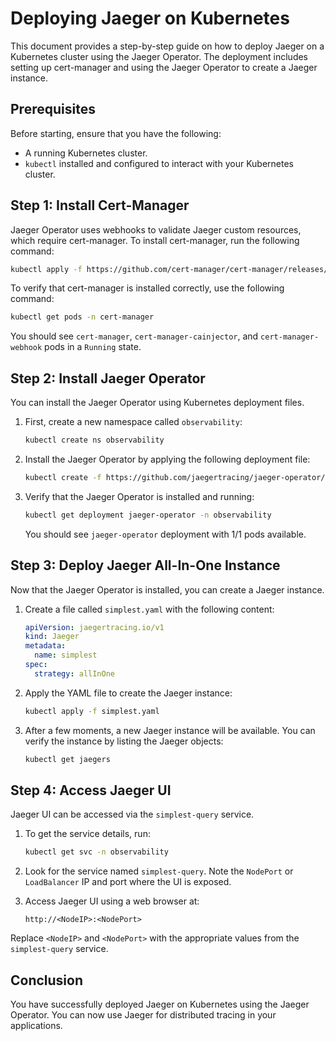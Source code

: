 
# Deploying Jaeger on Kubernetes

This document provides a step-by-step guide on how to deploy Jaeger on a Kubernetes cluster using the Jaeger Operator. The deployment includes setting up cert-manager and using the Jaeger Operator to create a Jaeger instance.

## Prerequisites

Before starting, ensure that you have the following:

- A running Kubernetes cluster.
- `kubectl` installed and configured to interact with your Kubernetes cluster.

## Step 1: Install Cert-Manager

Jaeger Operator uses webhooks to validate Jaeger custom resources, which require cert-manager. To install cert-manager, run the following command:

```bash
kubectl apply -f https://github.com/cert-manager/cert-manager/releases/download/v1.9.0/cert-manager.yaml
```

To verify that cert-manager is installed correctly, use the following command:

```bash
kubectl get pods -n cert-manager
```

You should see `cert-manager`, `cert-manager-cainjector`, and `cert-manager-webhook` pods in a `Running` state.

## Step 2: Install Jaeger Operator

You can install the Jaeger Operator using Kubernetes deployment files.

1. First, create a new namespace called `observability`:

    ```bash
    kubectl create ns observability
    ```

2. Install the Jaeger Operator by applying the following deployment file:

    ```bash
    kubectl create -f https://github.com/jaegertracing/jaeger-operator/releases/download/v1.36.0/jaeger-operator.yaml -n observability
    ```

3. Verify that the Jaeger Operator is installed and running:

    ```bash
    kubectl get deployment jaeger-operator -n observability
    ```

    You should see `jaeger-operator` deployment with 1/1 pods available.

## Step 3: Deploy Jaeger All-In-One Instance

Now that the Jaeger Operator is installed, you can create a Jaeger instance.

1. Create a file called `simplest.yaml` with the following content:

    ```yaml
    apiVersion: jaegertracing.io/v1
    kind: Jaeger
    metadata:
      name: simplest
    spec:
      strategy: allInOne
    ```

2. Apply the YAML file to create the Jaeger instance:

    ```bash
    kubectl apply -f simplest.yaml
    ```

3. After a few moments, a new Jaeger instance will be available. You can verify the instance by listing the Jaeger objects:

    ```bash
    kubectl get jaegers
    ```

## Step 4: Access Jaeger UI

Jaeger UI can be accessed via the `simplest-query` service.

1. To get the service details, run:

    ```bash
    kubectl get svc -n observability
    ```

2. Look for the service named `simplest-query`. Note the `NodePort` or `LoadBalancer` IP and port where the UI is exposed.

3. Access Jaeger UI using a web browser at:

    ```plaintext
    http://<NodeIP>:<NodePort>
    ```

Replace `<NodeIP>` and `<NodePort>` with the appropriate values from the `simplest-query` service.

## Conclusion

You have successfully deployed Jaeger on Kubernetes using the Jaeger Operator. You can now use Jaeger for distributed tracing in your applications.
